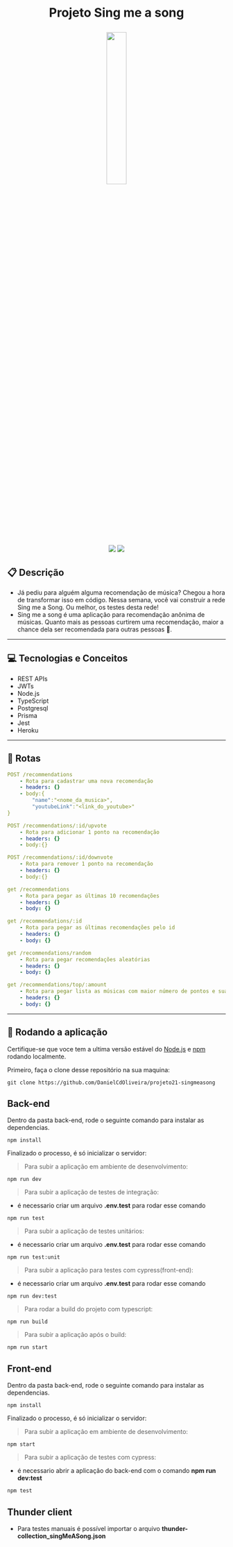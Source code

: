 # <p align = "center"> Projeto Sing me a song </p>

<p align="center">
   <img width="30%" src="https://notion-emojis.s3-us-west-2.amazonaws.com/prod/svg-twitter/1f399-fe0f.svg"/>
</p>

<p align = "center">
   <img src="https://img.shields.io/badge/author-Daniel Oliveira-4dae71?style=flat-square" />
   <img src="https://img.shields.io/github/languages/count/DanielCdOliveira/projeto20-repoprovas?color=4dae71&style=flat-square" />
</p>


##  :clipboard: Descrição

- Já pediu para alguém alguma recomendação de música? Chegou a hora de transformar isso em código. Nessa semana, você vai construir a rede Sing me a Song. Ou melhor, os testes desta rede!
- Sing me a song é uma aplicação para recomendação anônima de músicas. Quanto mais as pessoas curtirem uma recomendação, maior a chance dela ser recomendada para outras pessoas 🙂.

***

## :computer:	 Tecnologias e Conceitos

- REST APIs
- JWTs 
- Node.js
- TypeScript
- Postgresql
- Prisma
- Jest
- Heroku

***

## :rocket: Rotas

```yml
POST /recommendations
    - Rota para cadastrar uma nova recomendação
    - headers: {}
    - body:{
        "name":"<nome_da_musica>",
        "youtubeLink":"<link_do_youtube>"
}
```
```yml
POST /recommendations/:id/upvote
    - Rota para adicionar 1 ponto na recomendação
    - headers: {}
    - body:{}
```
```yml
POST /recommendations/:id/downvote
    - Rota para remover 1 ponto na recomendação
    - headers: {}
    - body:{}
```
    
```yml 
get /recommendations
    - Rota para pegar as últimas 10 recomendações
    - headers: {}
    - body: {}
```
```yml 
get /recommendations/:id
    - Rota para pegar as últimas recomendações pelo id
    - headers: {}
    - body: {}
```
```yml 
get /recommendations/random
    - Rota para pegar recomendações aleatórias
    - headers: {}
    - body: {}
```
```yml 
get /recommendations/top/:amount
    - Rota para pegar lista as músicas com maior número de pontos e sua pontuação 
    - headers: {}
    - body: {}
```

***

## 🏁 Rodando a aplicação

Certifique-se que voce tem a ultima versão estável do [Node.js](https://nodejs.org/en/download/) e [npm](https://www.npmjs.com/) rodando localmente.

Primeiro, faça o clone desse repositório na sua maquina:

```
git clone https://github.com/DanielCdOliveira/projeto21-singmeasong
```

## Back-end

Dentro da pasta back-end, rode o seguinte comando para instalar as dependencias.

```
npm install
```

Finalizado o processo, é só inicializar o servidor:

> Para subir a aplicação em ambiente de desenvolvimento:
```
npm run dev
```

> Para subir a aplicação de testes de integração:
- é necessario criar um arquivo **.env.test** para rodar esse comando
```
npm run test
```
> Para subir a aplicação de testes unitários:
- é necessario criar um arquivo **.env.test** para rodar esse comando
```
npm run test:unit
```
> Para subir a aplicação para testes com cypress(front-end):
- é necessario criar um arquivo **.env.test** para rodar esse comando
```
npm run dev:test
```

> Para rodar a build do projeto com typescript:

```
npm run build
```
> Para subir a aplicação após o build:
```
npm run start
```
## Front-end

Dentro da pasta back-end, rode o seguinte comando para instalar as dependencias.

```
npm install
```

Finalizado o processo, é só inicializar o servidor:

> Para subir a aplicação em ambiente de desenvolvimento:
```
npm start
```

> Para subir a aplicação de testes com cypress:
- é necessario abrir a aplicação do back-end com o comando **npm run dev:test**
```
npm test
```

## Thunder client

- Para testes manuais é possível importar o arquivo **thunder-collection_singMeASong.json**